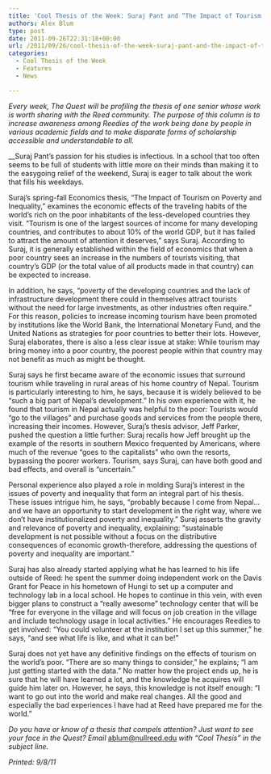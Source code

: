 ```yaml
---
title: 'Cool Thesis of the Week: Suraj Pant and “The Impact of Tourism on Poverty and Inequality”'
authors: Alex Blum
type: post
date: 2011-09-26T22:31:18+00:00
url: /2011/09/26/cool-thesis-of-the-week-suraj-pant-and-the-impact-of-tourism-on-poverty-and-inequality/
categories:
  - Cool Thesis of the Week
  - Features
  - News

---
```

_Every week, The Quest will be profiling the thesis of one senior whose work is worth sharing with the Reed community. The purpose of this column is to increase awareness among Reedies of the work being done by people in various academic fields and to make disparate forms of scholarship accessible and understandable to all._

 __Suraj Pant&#8217;s passion for his studies is infectious. In a school that too often seems to be full of students with little more on their minds than making it to the easygoing relief of the weekend, Suraj is eager to talk about the work that fills his weekdays.

Suraj&#8217;s spring-fall Economics thesis, “The Impact of Tourism on Poverty and Inequality,” examines the economic effects of the traveling habits of the world&#8217;s rich on the poor inhabitants of the less-developed countries they visit. “Tourism is one of the largest sources of income for many developing countries, and contributes to about 10% of the world GDP, but it has failed to attract the amount of attention it deserves,” says Suraj. According to Suraj, it is generally established within the field of economics that when a poor country sees an increase in the numbers of tourists visiting, that country&#8217;s GDP (or the total value of all products made in that country) can be expected to increase.

In addition, he says, “poverty of the developing countries and the lack of infrastructure development there could in themselves attract tourists without the need for large investments, as other industries often require.” For this reason, policies to increase incoming tourism have been promoted by institutions like the World Bank, the International Monetary Fund, and the United Nations as strategies for poor countries to better their lots. However, Suraj elaborates, there is also a less clear issue at stake: While tourism may bring money into a poor country, the poorest people within that country may not benefit as much as might be thought.

Suraj says he first became aware of the economic issues that surround tourism while traveling in rural areas of his home country of Nepal. Tourism is particularly interesting to him, he says, because it is widely believed to be “such a big part of Nepal&#8217;s development.” In his own experience with it, he found that tourism in Nepal actually was helpful to the poor: Tourists would “go to the villages” and purchase goods and services from the people there, increasing their incomes. However, Suraj&#8217;s thesis advisor, Jeff Parker, pushed the question a little further: Suraj recalls how Jeff brought up the example of the resorts in southern Mexico frequented by Americans, where much of the revenue “goes to the capitalists” who own the resorts, bypassing the poorer workers. Tourism, says Suraj, can have both good and bad effects, and overall is “uncertain.”

Personal experience also played a role in molding Suraj&#8217;s interest in the issues of poverty and inequality that form an integral part of his thesis.  These issues intrigue him, he says, “probably because I come from Nepal&#8230;and we have an opportunity to start development in the right way, where we don’t have institutionalized poverty and inequality.” Suraj asserts the gravity and relevance of poverty and inequality, explaining: “sustainable development is not possible without a focus on the distributive consequences of economic growth-therefore, addressing the questions of poverty and inequality are important.”

Suraj has also already started applying what he has learned to his life outside of Reed: he spent the summer doing independent work on the Davis Grant for Peace in his hometown of Hungi to set up a computer and technology lab in a local school. He hopes to continue in this vein, with even bigger plans to construct a “really awesome” technology center that will be “free for everyone in the village and will focus on job creation in the village and include technology usage in local activities.” He encourages Reedies to get involved: “You could volunteer at the institution I set up this summer,” he says, “and see what life is like, and what it can be!”

Suraj does not yet have any definitive findings on the effects of tourism on the world&#8217;s poor. “There are so many things to consider,” he explains; “I am just getting started with the data.” No matter how the project ends up, he is sure that he will have learned a lot, and the knowledge he acquires will guide him later on. However, he says, this knowledge is not itself enough: “I want to go out into the world and make real changes. All the good and especially the bad experiences I have had at Reed have prepared me for the world.”

 _Do you have or know of a thesis that compels attention? Just want to see your face in the Quest? Email_ [&#x61;&#x62;&#x6c;&#x75;&#x6d;&#x40;<span class="oe_displaynone">null</span>&#x72;&#x65;&#x65;&#x64;&#x2e;&#x65;&#x64;&#x75;][1] _with “Cool Thesis” in the subject line._

_Printed: 9/8/11_

 [1]: mailto:&#x61;&#x62;&#x6c;&#x75;&#x6d;&#x40;&#x72;&#x65;&#x65;&#x64;&#x2e;&#x65;&#x64;&#x75;